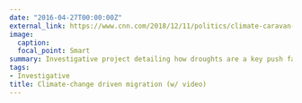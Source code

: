 ```yaml
---
date: "2016-04-27T00:00:00Z"
external_link: https://www.cnn.com/2018/12/11/politics/climate-caravan-honduras-sutter/index.html 
image:
  caption: 
  focal_point: Smart
summary: Investigative project detailing how droughts are a key push factor in migrants from Honduras heading for the United States
tags:
- Investigative
title: Climate-change driven migration (w/ video)
---
```

